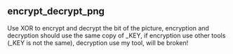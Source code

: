 ## encrypt_decrypt_png

Use XOR to encrypt and decrypt the bit of the picture, encryption and decryption should use the same copy of _KEY, if encryption use other tools (_KEY is not the same), decryption use my tool, will be broken!
